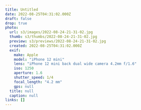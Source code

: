 ```yaml
---
title: Untitled
date: 2022-08-25T04:31:02.000Z
draft: false
drop: true
photo:
  url: s3/images/2022-08-24-21-31-02.jpg
  thumb: s3/thumbs/2022-08-24-21-31-02.jpg
  preview: s3/previews/2022-08-24-21-31-02.jpg
  created: 2022-08-25T04:31:02.000Z
  exif:
    make: Apple
    model: "iPhone 12 mini"
    lens: "iPhone 12 mini back dual wide camera 4.2mm f/1.6"
    iso: 1250
    aperture: 1.6
    shutter_speed: 1/4
    focal_length: "4.2 mm"
    gps: null
  title: null
  caption: null
links: []
---
```

